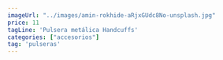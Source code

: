```yaml
---
imageUrl: "../images/amin-rokhide-aRjxGUdc8No-unsplash.jpg"
price: 11
tagLine: 'Pulsera metálica Handcuffs'
categories: ["accesorios"]
tag: 'pulseras'
---
```

